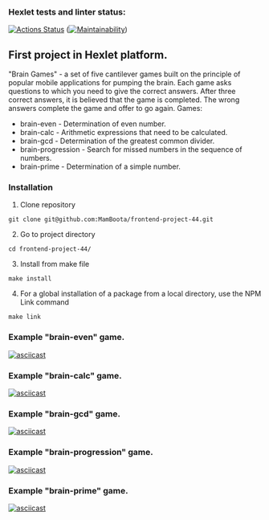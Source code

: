 ### Hexlet tests and linter status:

[![Actions Status](https://github.com/MamBoota/frontend-project-44/actions/workflows/hexlet-check.yml/badge.svg)](https://github.com/MamBoota/frontend-project-44/actions)
([![Maintainability](https://api.codeclimate.com/v1/badges/537f4fd67a5f9bc0c269/maintainability)](https://codeclimate.com/github/MamBoota/frontend-project-44/maintainability))

## First project in Hexlet platform.

"Brain Games" - a set of five cantilever games built on the principle of popular mobile applications for pumping the brain. Each game asks questions to which you need to give the correct answers. After three correct answers, it is believed that the game is completed. The wrong answers complete the game and offer to go again. Games:

- brain-even - Determination of even number.
- brain-calc - Arithmetic expressions that need to be calculated.
- brain-gcd - Determination of the greatest common divider.
- brain-progression - Search for missed numbers in the sequence of numbers.
- brain-prime - Determination of a simple number.

### Installation

1. Clone repository

```
git clone git@github.com:MamBoota/frontend-project-44.git
```

2. Go to project directory

```
cd frontend-project-44/
```

3. Install from make file

```
make install
```

4. For a global installation of a package from a local directory, use the NPM Link command

```
make link
```

### Example "brain-even" game.

[![asciicast](https://asciinema.org/a/qsYNir5arxyB61IVYhbCoSzcC.svg)](https://asciinema.org/a/qsYNir5arxyB61IVYhbCoSzcC)

### Example "brain-calc" game.

[![asciicast](https://asciinema.org/a/65SNU54MlDVzFdzcKgeHgENY2.svg)](https://asciinema.org/a/65SNU54MlDVzFdzcKgeHgENY2)

### Example "brain-gcd" game.

[![asciicast](https://asciinema.org/a/egouTj180NcJtLzwl9LGmc3Yx.svg)](https://asciinema.org/a/egouTj180NcJtLzwl9LGmc3Yx)

### Example "brain-progression" game.

[![asciicast](https://asciinema.org/a/INjBcmSsCH4FedSZ4g2Zmq6cw.svg)](https://asciinema.org/a/INjBcmSsCH4FedSZ4g2Zmq6cw)

### Example "brain-prime" game.

[![asciicast](https://asciinema.org/a/vmo0p8dndcjwdX0yC7p6auhxT.svg)](https://asciinema.org/a/vmo0p8dndcjwdX0yC7p6auhxT)
